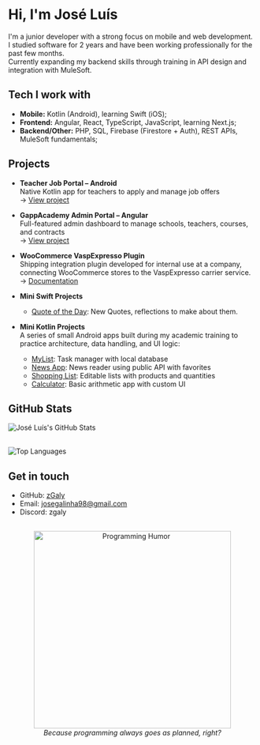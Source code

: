 # Hi, I'm José Luís

I'm a junior developer with a strong focus on mobile and web development.  
I studied software for 2 years and have been working professionally for the past few months.  
Currently expanding my backend skills through training in API design and integration with MuleSoft.

## Tech I work with

- **Mobile:** Kotlin (Android), learning Swift (iOS);
- **Frontend:** Angular, React, TypeScript, JavaScript, learning Next.js;
- **Backend/Other:** PHP, SQL, Firebase (Firestore + Auth), REST APIs, MuleSoft fundamentals;

## Projects

- **Teacher Job Portal – Android**  
  Native Kotlin app for teachers to apply and manage job offers  
  → [View project](https://github.com/zGaly/teacher-job-portal-android)

- **GappAcademy Admin Portal – Angular**  
  Full-featured admin dashboard to manage schools, teachers, courses, and contracts  
  → [View project](https://github.com/zGaly/teacher-job-admin-portal)

- **WooCommerce VaspExpresso Plugin**  
  Shipping integration plugin developed for internal use at a company, connecting WooCommerce stores to the VaspExpresso carrier service.  
  → [Documentation](https://github.com/zGaly/woocommerce-vaspexpresso)

- **Mini Swift Projects**
  - [Quote of the Day](https://github.com/zGaly/swift-quoteoftheday): New Quotes, reflections to make about them. 

- **Mini Kotlin Projects**  
  A series of small Android apps built during my academic training to practice architecture, data handling, and UI logic:
  - [MyList](https://github.com/zGaly/kotlin-myapp-app): Task manager with local database
  - [News App](https://github.com/zGaly/kotlin-news-app): News reader using public API with favorites
  - [Shopping List](https://github.com/zGaly/kotlin-shopping-app): Editable lists with products and quantities
  - [Calculator](https://github.com/zGaly/kotlin-calculator-app): Basic arithmetic app with custom UI

## GitHub Stats

![José Luís's GitHub Stats](https://github-readme-stats.vercel.app/api?username=zGaly&show_icons=true&theme=default)  
<br/>

![Top Languages](https://github-readme-stats.vercel.app/api/top-langs/?username=zGaly&layout=compact&theme=default)  

## Get in touch

- GitHub: [zGaly](https://github.com/zGaly)
- Email: josegalinha98@gmail.com
- Discord: zgaly

##

<p align="center">
  <img src="https://media.giphy.com/media/93UOscPyDH8cdRfSaT/giphy.gif" width="400" alt="Programming Humor" />
  <br/>
  <i>Because programming always goes as planned, right?</i>
</p>
